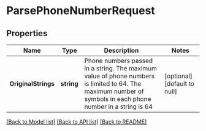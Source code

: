 # ParsePhoneNumberRequest

## Properties
Name | Type | Description | Notes
------------ | ------------- | ------------- | -------------
**OriginalStrings** | **string** | Phone numbers passed in a string. The maximum value of phone numbers is limited to 64. The maximum number of symbols in each phone number in a string is 64 | [optional] [default to null]

[[Back to Model list]](../README.md#documentation-for-models) [[Back to API list]](../README.md#documentation-for-api-endpoints) [[Back to README]](../README.md)


